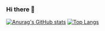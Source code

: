 ### Hi there 👋
 [![Anurag's GitHub stats](https://github-readme-stats.vercel.app/api?username=anzuchitakuro&count_private=true&theme=tokyonight)](https://github.com/anuraghazra/github-readme-stats)
 [![Top Langs](https://github-readme-stats.vercel.app/api/top-langs/?username=anzuchitakuro&layout=compact)](https://github.com/anuraghazra/github-readme-stats)
